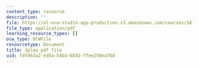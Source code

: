 ```yaml
---
content_type: resource
description: ''
file: https://ol-ocw-studio-app-production.s3.amazonaws.com/courses/18-065-matrix-methods-in-data-analysis-signal-processing-and-machine-learning-spring-2018/fdfd63a2ed5a54bd6b927fee250ea7bd_xsP-S7yKaRA.pdf
file_type: application/pdf
learning_resource_types: []
ocw_type: OCWFile
resourcetype: Document
title: 3play pdf file
uid: fdfd63a2-ed5a-54bd-6b92-7fee250ea7bd
---
```

